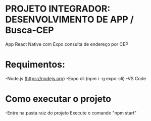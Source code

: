 # PROJETO INTEGRADOR: DESENVOLVIMENTO DE APP / Busca-CEP 
App React Native com Expo consulta de endereço por CEP
# Requimentos:
-Node.js (https://nodejs.org)
-Expo cli (npm i -g expo-cli)
-VS Code
# Como executar o projeto
-Entre na pasta raiz do projeto
Execute o comando "npm start"
